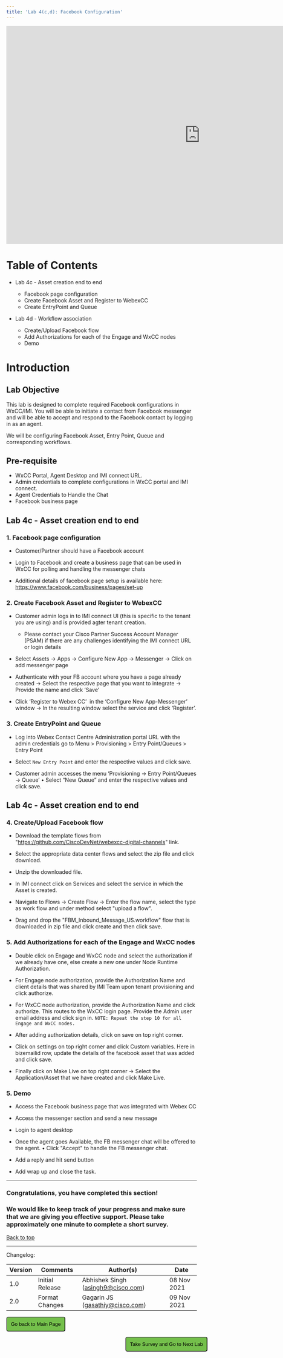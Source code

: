 ```yaml
---
title: 'Lab 4(c,d): Facebook Configuration'
---
```


<iframe width="1024" height="576" src="https://www.youtube.com/embed/Di-cmQhrnts" title="" frameborder="0" allow="accelerometer; autoplay; clipboard-write; encrypted-media; gyroscope; picture-in-picture" allowfullscreen></iframe>

# Table of Contents

- Lab 4c - Asset creation end to end 
    * Facebook page configuration
    * Create Facebook Asset and Register to WebexCC
    * Create EntryPoint and Queue
    
- Lab 4d - Workflow association
    * Create/Upload Facebook flow
    * Add Authorizations for each of the Engage and WxCC nodes
    * Demo 

# Introduction

## Lab Objective
This lab is designed to complete required Facebook configurations in WxCC/IMI. You will be able to initiate a contact from Facebook messenger and will be able to accept and respond to the Facebook contact by logging in as an agent.

We will be configuring  Facebook Asset, Entry Point, Queue and corresponding workflows.

## Pre-requisite
- WxCC Portal, Agent Desktop and IMI connect URL.
- Admin credentials to complete configurations in WxCC portal and IMI connect.
- Agent Credentials to Handle the Chat
- Facebook business page 

## Lab 4c - Asset creation end to end

### 1. Facebook page configuration
- Customer/Partner should have a Facebook account 

- Login to Facebook and create a business page that can be used in WxCC for polling and handling the messenger chats

- Additional details of facebook page setup is available here: https://www.facebook.com/business/pages/set-up

### 2. Create Facebook Asset and Register to WebexCC
- Customer admin logs in to IMI connect UI  (this is specific to the tenant you are using) and is provided agter tenant creation. 
    - Please contact your Cisco Partner Success Account Manager (PSAM) if there are any challenges identifying the IMI connect URL or login details

- Select Assets -> Apps -> Configure New App -> Messenger -> Click on add messenger page

- Authenticate with your FB account where you have a page already created -> Select the respective page that you want to integrate -> Provide the name and click ‘Save’

-  Click ‘Register to Webex CC’  in the ‘Configure New App-Messenger’ window ->  In the resulting window select the service and click ‘Register’.

### 3. Create EntryPoint and Queue

- Log into Webex Contact Centre Administration portal URL with the admin credentials go to Menu > Provisioning > Entry Point/Queues > Entry Point

- Select `New Entry Point` and enter the respective values and click save.

- Customer admin accesses the menu ‘Provisioning -> Entry Point/Queues -> Queue’ • Select “New Queue” and enter the respective values and click save.

## Lab 4c - Asset creation end to end

### 4. Create/Upload Facebook flow

- Download the template flows from "https://github.com/CiscoDevNet/webexcc-digital-channels" link.

- Select the appropriate data center flows and select the zip file and click download.

- Unzip the downloaded file.

- In IMI connect click on Services and select the service in which the Asset is created.

- Navigate to Flows -> Create Flow -> Enter the flow name, select the type as work flow and under method select "upload a flow".

- Drag and drop the "FBM_Inbound_Message_US.workflow" flow that is downloaded in zip file and click create and then click save.

### 5. Add Authorizations for each of the Engage and WxCC nodes

- Double click on Engage and WxCC node and select the authorization if we already have one, else create a new one under Node Runtime Authorization.

- For Engage node authorization, provide the Authorization Name and client details that was shared by IMI Team upon tenant provisioning and click authorize.

- For WxCC node authorization, provide the Authorization Name and click authorize. This routes to the WxCC login page. Provide the Admin user email address and click sign in.
`NOTE: Repeat the step 10 for all Engage and WxCC nodes.`

-  After adding authorization details, click on save on top right corner.

- Click on settings on top right corner and click Custom variables. Here in bizemailid row, update the details of the facebook asset that was added and click save.

-  Finally click on Make Live on top right corner -> Select the Application/Asset that we have created and click Make Live.

### 5. Demo

-  Access the Facebook business page that was integrated with Webex CC

- Access the messenger section and send a new message

- Login to agent desktop

- Once the agent goes Available, the FB messenger chat will be offered to the agent. • Click "Accept" to handle the FB messenger chat.

- Add a reply and hit send button 

- Add wrap up and close the task.

---

### Congratulations, you have completed this section! 
### We would like to keep track of your progress and make sure that we are giving you effective support. Please take approximately one minute to complete a short survey.

[Back to top](#table-of-contents)

---

Changelog:

| **Version** | **Comments** | **Author(s)** | **Date** |
| --- | --- | --- | --- |
| 1.0 | Initial Release | Abhishek Singh (asingh9@cisco.com) | 08 Nov 2021 |
| 2.0 | Format Changes | Gagarin JS (gasathiy@cisco.com) | 09 Nov 2021 |


<script>
function mainPage() {window.location.href = "https://wxcctechsummit.github.io/wxcclabguides/NewDigital/HomePage.html";}
function nextLab() 
 {
 window.open("https://app.smartsheet.com/b/form/ff1e015c4aed46bfab3f5caed7850aa4", '_blank');
 window.location.href = "https://wxcctechsummit.github.io/wxcclabguides/NewDigital/5_Templates_Bots.html";
 }
</script>

<div id="button-row">
	<button onclick="mainPage()" style="
  border-radius: 5px;
  background-color: rgb(116,191,75);
  padding: 10px;">Go back to Main Page</button>

<button onclick="nextLab()" style="
  position: absolute;
  right: 200px;
  border-radius: 5px;
  background-color: rgb(116,191,75);
  padding: 10px;">Take Survey and Go to Next Lab</button>


</div>